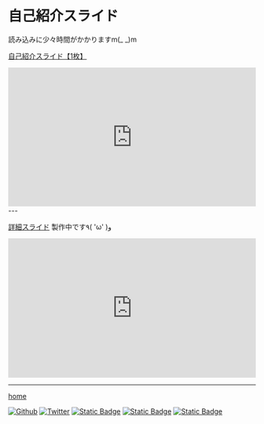 # 自己紹介スライド
読み込みに少々時間がかかりますm(_ _)m


[自己紹介スライド【1枚】](https://1drv.ms/p/c/02ef7504c4bd4c7d/EeUP1wn0J9tPgS415kWJDoUBpHHtQgDgx-oZW6pAqocwgQ
)
<div style="position:relative; padding-bottom:56.25%; height:0; overflow:hidden;">
  <iframe 
    src="https://1drv.ms/p/c/02ef7504c4bd4c7d/IQTlD9cJ9CfbT4EuNeZFiQ6FAWI-MANftVN1pwcSS-_zVLA?em=2&wdAr=1.7777777777777777&wdEaaCheck=1"
    style="position:absolute; top:0; left:0; width:100%; height:100%; border:none;"
    allowfullscreen
    loading="lazy">
  </iframe>
</div>
---

[詳細スライド](https://1drv.ms/p/c/02ef7504c4bd4c7d/EWnk1orklQZNh-s9uObcBEwB5a3Ss0naSlqFPKIfw0642g?e=uVaYTg)
製作中です٩( 'ω' )و

<div style="position:relative; padding-bottom:56.25%; height:0; overflow:hidden;">
  <iframe
    src="https://1drv.ms/p/c/02ef7504c4bd4c7d/IQRp5NaK5JUGTYfrPbjm3ARMAbbxsoxfPdNDJNbPGHuwoHM?em=2&amp;wdAr=1.7777777777777777&amp;wdEaaCheck=1"
    style="position:absolute; top:0; left:0; width:100%; height:100%; border:none;"
    allowfullscreen
    loading="lazy">
  </iframe>
</div>

---
[home](https://naotoizu7010.github.io/)
<p>
<a href="https://github.com/naotoizu7010" target="_blank"><img alt="Github" src="https://img.shields.io/badge/Github-%2312100E.svg?&style=flat-square&logo=Github&logoColor=white" /></a>
<a href="https://twitter.com/naotoizu_7010" target="_blank"><img alt="Twitter" src="https://img.shields.io/badge/Twitter-%231DA1F2.svg?&style=flat-square&logo=twitter&logoColor=white" /></a>
<a href="https://www.instagram.com/naotoizu_7010/?hl=ja"><img alt="Static Badge" src="https://img.shields.io/badge/Instagram-%23E4405F?style=flat-square&logo=Instagram&logoColor=fff&link=https%3A%2F%2Fwww.instagram.com%2Fnaotoizu_7010%2F%3Fhl%3Dja"></a>
<a href="https://www.facebook.com/naotoizu7010/"><img alt="Static Badge" src="https://img.shields.io/badge/Facebook-%230866FF?style=flat-square&logo=Facebook&logoColor=fff"></a>
<a href="https://note.com/naotoizu_7010/"><img alt="Static Badge" src="https://img.shields.io/badge%2FNote-ffffff?style=flat-square&logoColor=%23000000">
</a>
</p>
